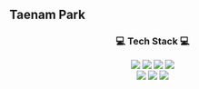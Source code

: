## Taenam Park
<div align=center>
    <h3>💻 Tech Stack 💻</h3>
</div>
<div align="center">
    <img src="https://img.shields.io/badge/Python-3776AB?style=flat&logo=Python&logoColor=white" />
    <img src="https://img.shields.io/badge/Jupyter-F37626?style=flat&logo=Jupyter&logoColor=white" />
    <img src="https://img.shields.io/badge/R-276DC3?style=flat&logo=R&logoColor=white" />
    <img src="https://img.shields.io/badge/MySQL-003B57?style=flat&logo=MySQL&logoColor=white" />
    <br> 
    <img src="https://img.shields.io/badge/Git-F05032?style=flat&logo=Git&logoColor=white" />
    <img src="https://img.shields.io/badge/Docker-2496ED?style=flat&logo=Docker&logoColor=white" />
    <img src="https://img.shields.io/badge/pytorch-EE4C2C?&style=flat&logo=Pytorch&logoColor=white" />
</div>
